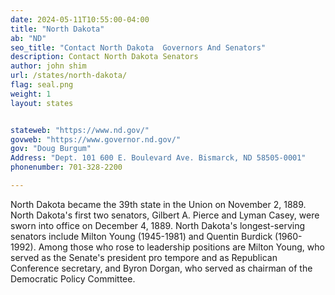 ```yaml
---
date: 2024-05-11T10:55:00-04:00
title: "North Dakota"
ab: "ND"
seo_title: "Contact North Dakota  Governors And Senators"
description: Contact North Dakota Senators
author: john shim
url: /states/north-dakota/
flag: seal.png
weight: 1
layout: states


stateweb: "https://www.nd.gov/"
govweb: "https://www.governor.nd.gov/"
gov: "Doug Burgum"
Address: "Dept. 101 600 E. Boulevard Ave. Bismarck, ND 58505-0001"
phonenumber: 701-328-2200

---
```


North Dakota became the 39th state in the Union on November 2, 1889. North Dakota's first two senators, Gilbert A. Pierce and Lyman Casey, were sworn into office on December 4, 1889. North Dakota's longest-serving senators include Milton Young (1945-1981) and Quentin Burdick (1960-1992). Among those who rose to leadership positions are Milton Young, who served as the Senate's president pro tempore and as Republican Conference secretary, and Byron Dorgan, who served as chairman of the Democratic Policy Committee.

